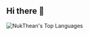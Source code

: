 ## Hi there 👋
![NukThean's Top Languages](https://github-readme-stats.vercel.app/api/top-langs/?username=NukThean&theme=vue-dark&show_icons=true&hide_border=true&layout=compact)
<!--
**NukThean/NukThean** is a ✨ _special_ ✨ repository because its `README.md` (this file) appears on your GitHub profile.

Here are some ideas to get you started:

- 🔭 I’m currently working on ...
- 🌱 I’m currently learning ...
- 👯 I’m looking to collaborate on ...
- 🤔 I’m looking for help with ...
- 💬 Ask me about ...
- 📫 How to reach me: ...
- 😄 Pronouns: ...
- ⚡ Fun fact: ...
-->
